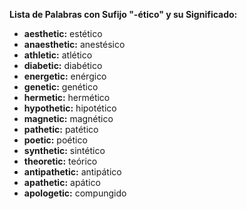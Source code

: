 

**Lista de Palabras con Sufijo "-ético" y su Significado:**


*   **aesthetic:** estético
*   **anaesthetic:** anestésico
*   **athletic:** atlético
*   **diabetic:** diabético
*   **energetic:** enérgico
*   **genetic:** genético
*   **hermetic:** hermético
*   **hypothetic:** hipotético
*   **magnetic:** magnético
*   **pathetic:** patético
*   **poetic:** poético
*   **synthetic:** sintético
*   **theoretic:** teórico
*   **antipathetic:** antipático
*   **apathetic:** apático
*   **apologetic:** compungido
